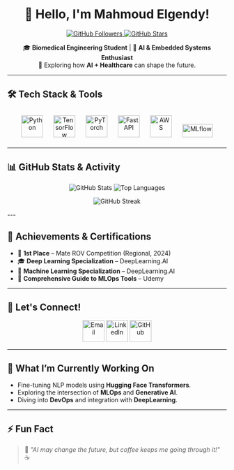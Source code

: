 <h1 align="center"> 👋 Hello, I'm Mahmoud Elgendy! </h1>  

<p align="center">
  <a href="https://github.com/rklorD456?tab=followers">
    <img src="https://img.shields.io/github/followers/rklorD456?style=social&label=Follow&logo=github&color=ff69b4&labelColor=black" alt="GitHub Followers"/>
  </a>
  <a href="https://github.com/rklorD456?tab=repositories">
    <img src="https://img.shields.io/github/stars/rklorD456?style=social&label=Stars&logo=github&color=blueviolet&labelColor=black" alt="GitHub Stars"/>
  </a>
</p>

<p align="center">
  🎓 <strong>Biomedical Engineering Student</strong> | 🧠 <strong>AI & Embedded Systems Enthusiast</strong><br>
  🔬 Exploring how <strong>AI + Healthcare</strong> can shape the future.
</p>

---

## 🛠️ Tech Stack & Tools  

<div align="center">
  <a href="https://www.python.org/"><img src="https://cdn.jsdelivr.net/gh/devicons/devicon/icons/python/python-original.svg" title="Python" width="50" height="50" style="margin: 10px;"/></a>
  <a href="https://www.tensorflow.org/"><img src="https://cdn.jsdelivr.net/gh/devicons/devicon/icons/tensorflow/tensorflow-original.svg" title="TensorFlow" width="50" height="50" style="margin: 10px;"/></a>
  <a href="https://pytorch.org/"><img src="https://cdn.jsdelivr.net/gh/devicons/devicon/icons/pytorch/pytorch-original.svg" title="PyTorch" width="50" height="50" style="margin: 10px;"/></a>
  <a href="https://fastapi.tiangolo.com/"><img src="https://cdn.jsdelivr.net/gh/devicons/devicon/icons/fastapi/fastapi-original.svg" title="FastAPI" width="50" height="50" style="margin: 10px;"/></a>
  <a href="https://aws.amazon.com/"><img src="https://cdn.jsdelivr.net/gh/devicons/devicon/icons/amazonwebservices/amazonwebservices-plain-wordmark.svg" title="AWS" width="50" height="50" style="margin: 10px;"/></a>
  <a href="https://mlflow.org/"><img src="https://github.com/user-attachments/assets/f36a351e-e7d8-40bf-9232-6edae5d0f656" title="MLflow" width="70" height="30" style="margin: 10px;"/></a>
</div>


---

## 📊 GitHub Stats & Activity  
<p align="center">
  <img src="https://github-readme-stats.vercel.app/api?username=rklorD456&show_icons=true&theme=algolia&hide_border=true" alt="GitHub Stats" />
  <img src="https://github-readme-stats.vercel.app/api/top-langs/?username=rklorD456&layout=compact&theme=algolia&hide_border=true" alt="Top Languages" />
</p>

<p align="center">
  <img src="https://streak-stats.demolab.com/?user=rklorD456&theme=algolia&hide_border=true" alt="GitHub Streak" />
</p>
---


## 🏅 Achievements & Certifications  
- 🥇 **1st Place** – Mate ROV Competition (Regional, 2024)  
- 🎓 **Deep Learning Specialization** – DeepLearning.AI  
- 📜 **Machine Learning Specialization** – DeepLearning.AI  
- 🔧 **Comprehensive Guide to MLOps Tools** – Udemy  



---

## 🤝 Let's Connect!  

<p align="center">
  <a href="mailto:mahmdelegndy@gmail.com"><img src="https://img.icons8.com/ios-filled/50/EA4335/gmail--v1.png" title="Email" width="50" height="50"/></a>
  <a href="https://www.linkedin.com/in/mahmoud-elgendy-1252a3240/"><img src="https://img.icons8.com/ios-filled/50/0077B5/linkedin.png" title="LinkedIn" width="50" height="50"/></a>
  <a href="https://github.com/rklorD456"><img src="https://img.icons8.com/ios-filled/50/FFFFFF/github.png" title="GitHub" width="50" height="50"/></a>
</p>


---

## 📅 What I’m Currently Working On  
- Fine-tuning NLP models using **Hugging Face Transformers**.  
- Exploring the intersection of **MLOps** and **Generative AI**.  
- Diving into **DevOps** and integration with **DeepLearning**.

---

## ⚡ Fun Fact  
> 💬 *"AI may change the future, but coffee keeps me going through it!"* ☕
